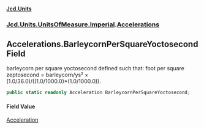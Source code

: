 #### [Jcd.Units](index.md 'index')
### [Jcd.Units.UnitsOfMeasure.Imperial](Jcd.Units.UnitsOfMeasure.Imperial.md 'Jcd.Units.UnitsOfMeasure.Imperial').[Accelerations](Accelerations.md 'Jcd.Units.UnitsOfMeasure.Imperial.Accelerations')

## Accelerations.BarleycornPerSquareYoctosecond Field

barleycorn per square yoctosecond defined such that: foot per square zeptosecond = barleycorn/ys² ×  
(1.0/36.0)/((1.0/1000.0)*(1.0/1000.0)).

```csharp
public static readonly Acceleration BarleycornPerSquareYoctosecond;
```

#### Field Value
[Acceleration](Acceleration.md 'Jcd.Units.UnitTypes.Acceleration')